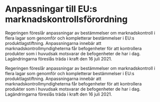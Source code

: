 # Anpassningar till EU:s marknadskontrollsförordning

Regeringen föreslår anpassningar av bestämmelser om marknadskontroll
i flera lagar som genomför och kompletterar bestämmelser i EU:s
produktlagstiftning. Anpassningarna innebär att marknadskontrollmyndigheterna
får befogenheter för att kontrollera produkter som i
huvudsak motsvarar de befogenheter de har i dag.
Lagändringarna föreslås träda i kraft den 16 juli 2021.

Regeringen föreslår anpassningar av bestämmelser om marknadskontroll
i flera lagar som genomför och kompletterar bestämmelser i EU:s
produktlagstiftning. Anpassningarna innebär att marknadskontrollmyndigheterna
får befogenheter för att kontrollera produkter som i
huvudsak motsvarar de befogenheter de har i dag.
Lagändringarna föreslås träda i kraft den 16 juli 2021.
